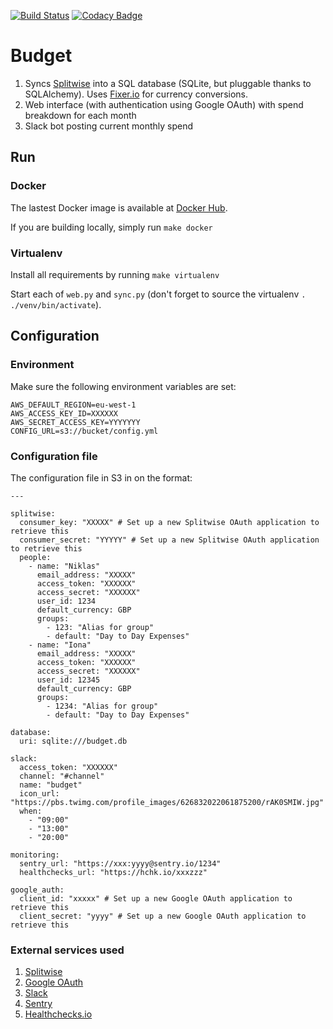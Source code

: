 [![Build Status](https://travis-ci.org/nlindblad/budget.svg?branch=master)](https://travis-ci.org/nlindblad/budget) [![Codacy Badge](https://api.codacy.com/project/badge/Grade/bdb721784c2e4019a2938dae87a2d6a3)](https://www.codacy.com/app/niklas/budget?utm_source=github.com&amp;utm_medium=referral&amp;utm_content=nlindblad/budget&amp;utm_campaign=Badge_Grade)
# Budget

1. Syncs [Splitwise](https://splitwise.com) into a SQL database (SQLite, but pluggable thanks to SQLAlchemy). Uses [Fixer.io](https://fixer.io) for currency conversions.
2. Web interface (with authentication using Google OAuth) with spend breakdown for each month
3. Slack bot posting current monthly spend

## Run

### Docker

The lastest Docker image is available at [Docker Hub](https://hub.docker.com/r/nlindblad/budget/).

If you are building locally, simply run `make docker`

### Virtualenv

Install all requirements by running `make virtualenv`

Start each of `web.py` and `sync.py` (don't forget to source the virtualenv `. ./venv/bin/activate`).

## Configuration

### Environment

Make sure the following environment variables are set:

```
AWS_DEFAULT_REGION=eu-west-1
AWS_ACCESS_KEY_ID=XXXXXX
AWS_SECRET_ACCESS_KEY=YYYYYYY
CONFIG_URL=s3://bucket/config.yml
```

### Configuration file

The configuration file in S3 in on the format:

```
---

splitwise:
  consumer_key: "XXXXX" # Set up a new Splitwise OAuth application to retrieve this
  consumer_secret: "YYYYY" # Set up a new Splitwise OAuth application to retrieve this
  people:
    - name: "Niklas"
      email_address: "XXXXX"
      access_token: "XXXXXX"
      access_secret: "XXXXXX"
      user_id: 1234
      default_currency: GBP
      groups:
        - 123: "Alias for group"
        - default: "Day to Day Expenses"
    - name: "Iona"
      email_address: "XXXXX"
      access_token: "XXXXXX"
      access_secret: "XXXXXX"
      user_id: 12345
      default_currency: GBP
      groups:
        - 1234: "Alias for group"
        - default: "Day to Day Expenses"

database:
  uri: sqlite:///budget.db

slack:
  access_token: "XXXXXX"
  channel: "#channel"
  name: "budget"
  icon_url: "https://pbs.twimg.com/profile_images/626832022061875200/rAK0SMIW.jpg"
  when:
    - "09:00"
    - "13:00"
    - "20:00"

monitoring:
  sentry_url: "https://xxx:yyyy@sentry.io/1234"
  healthchecks_url: "https://hchk.io/xxxzzz"

google_auth:
  client_id: "xxxxx" # Set up a new Google OAuth application to retrieve this
  client_secret: "yyyy" # Set up a new Google OAuth application to retrieve this
```

### External services used

1. [Splitwise](http://dev.splitwise.com/)
2. [Google OAuth](https://developers.google.com/identity/sign-in/web/devconsole-project)
3. [Slack](https://api.slack.com/slack-apps)
4. [Sentry](https://sentry.io/welcome/)
5. [Healthchecks.io](https://healthchecks.io/)




